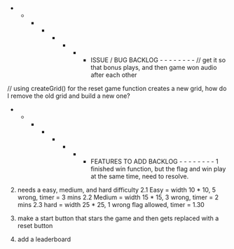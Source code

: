  - - - - - - - - ISSUE / BUG BACKLOG - - - - - - - -
// get it so that bonus plays, and then game won audio after each other

// using createGrid() for the reset game function creates a new grid, how do I remove the old grid and build a new one?


 - - - - - - - - FEATURES TO ADD BACKLOG - - - - - - - -
1 finished win function, but the flag and win play at the same time, need to resolve.
2. needs a easy, medium, and hard difficulty
2.1 Easy = width 10 * 10, 5 wrong, timer = 3 mins
2.2 Medium = width 15 * 15, 3 wrong, timer = 2 mins
2.3 hard = width 25 * 25, 1 wrong flag allowed, timer = 1.30

3. make a start button that stars the game and then gets replaced with a reset button

4. add a leaderboard